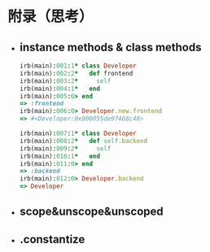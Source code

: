# 附录（思考）

- ## instance methods & class methods

  ```ruby
  irb(main):001:1* class Developer
  irb(main):002:2*   def frontend
  irb(main):003:2*     self
  irb(main):004:1*   end
  irb(main):005:0> end
  => :frontend
  irb(main):006:0> Developer.new.frontend
  => #<Developer:0x000055de97468c48>
  ```

  ```ruby
  irb(main):007:1* class Developer
  irb(main):008:2*   def self.backend
  irb(main):009:2*     self
  irb(main):010:1*   end
  irb(main):011:0> end
  => :backend
  irb(main):012:0> Developer.backend
  => Developer
  ```

- ## scope&unscope&unscoped

- ## .constantize

